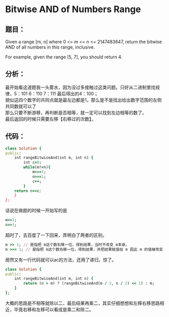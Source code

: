 # Bitwise AND of Numbers Range
## 题目：
Given a range [m, n] where 0 <= m <= n <= 2147483647, return the bitwise AND of all numbers in this range, inclusive.

For example, given the range [5, 7], you should return 4.

## 分析：
最开始看这道题我一头雾水，因为没过多接触过这类问题。只好从二进制里找规律，5：101 6：110 7：111 最后得出的4：100；<br>
貌似这四个数字的共同点就是最左边都是1，那么是不是找出给出数字范围的左侧共同数就可以了<br>
那么只要不断游移，再判断是否相等，就一定可以找到左边相等的数了。<br>
最后返回的时候只需要左移【右移过的次数】。<br>

## 代码：
```ruby
class Solution {
public:
    int rangeBitwiseAnd(int m, int n) {
        int c=0;
        while(m!=n){
            m>>=1;
            n>>=1;
            c++;
        }
    return n<<c;
    }
};
```
话说在做题的时候一开始写的是
```ruby
m>>1;
n>>1;
```
超时了，去百度了一下回来，弄明白了两者的区别。
```ruby
m >> 1; // 是指把 m这个数右移一位，得到结果，当时不改变 m本身。
m >>= 1; // 是指把 m这个数右移一位，得到结果，并把结果赋值给 m 因此 m 的值被改变
```
居然又有一行代码就可以ac的方法，还用了递归，惊了。
```ruby
class Solution {
public:
    int rangeBitwiseAnd(int m, int n) {
        return (n > m) ? (rangeBitwiseAnd(m / 2, n / 2) << 1) : m;
    }
};
```
大概的思路是不相等就除以二，最后结果再乘二，其实仔细想想和左移右移思路相近，毕竟右移和左移可以看成是乘二和除二。<br>
